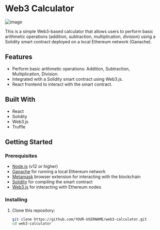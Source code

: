 # Web3 Calculator

![image](https://github.com/user-attachments/assets/505383ef-7d61-40f3-baa7-805e5ce10a95)


This is a simple Web3-based calculator that allows users to perform basic arithmetic operations (addition, subtraction, multiplication, division) using a Solidity smart contract deployed on a local Ethereum network (Ganache).

## Features

- Perform basic arithmetic operations: Addition, Subtraction, Multiplication, Division.
- Integrated with a Solidity smart contract using Web3.js.
- React frontend to interact with the smart contract.

## Built With

- React
- Solidity
- Web3.js
- Truffle

## Getting Started

### Prerequisites

- [Node.js](https://nodejs.org/en/) (v12 or higher)
- [Ganache](https://trufflesuite.com/ganache/) for running a local Ethereum network
- [Metamask](https://metamask.io/) browser extension for interacting with the blockchain
- [Solidity](https://soliditylang.org/) for compiling the smart contract
- [Web3.js](https://web3js.readthedocs.io/) for interacting with Ethereum nodes

### Installing

1. Clone this repository:
   ```bash
   git clone https://github.com/YOUR-USERNAME/web3-calculator.git
   cd web3-calculator
